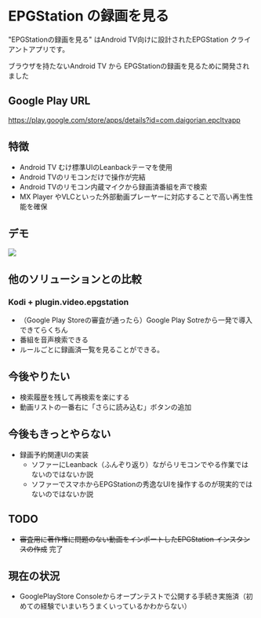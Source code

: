 # EPGStation の録画を見る
"EPGStationの録画を見る"  はAndroid TV向けに設計されたEPGStation クライアントアプリです。

ブラウザを持たないAndroid TV から EPGStationの録画を見るために開発されました

## Google Play URL
https://play.google.com/store/apps/details?id=com.daigorian.epcltvapp

## 特徴
 - Android TV むけ標準UIのLeanbackテーマを使用
 - Android TVのリモコンだけで操作が完結
 - Android TVのリモコン内蔵マイクから録画済番組を声で検索
 - MX Player やVLCといった外部動画プレーヤーに対応することで高い再生性能を確保

## デモ
![](https://raw.githubusercontent.com/wiki/daig0rian/epcltvapp/images/demo.gif)

## 他のソリューションとの比較
### Kodi + plugin.video.epgstation
- （Google Play Storeの審査が通ったら）Google Play Sotreから一発で導入できてらくちん
- 番組を音声検索できる
- ルールごとに録画済一覧を見ることができる。


## 今後やりたい
 - 検索履歴を残して再検索を楽にする
 - 動画リストの一番右に「さらに読み込む」ボタンの追加

## 今後もきっとやらない
 - 録画予約関連UIの実装
   -  ソファーにLeanback（ふんぞり返り）ながらリモコンでやる作業ではないのではないか説
   -  ソファーでスマホからEPGStationの秀逸なUIを操作するのが現実的ではないのではないか説

## TODO
 - ~~審査用に著作権に問題のない動画をインポートしたEPGStation インスタンスの作成~~ 完了

## 現在の状況
 - GooglePlayStore Consoleからオープンテストで公開する手続き実施済（初めての経験でいまいちうまくいっているかわからない）
